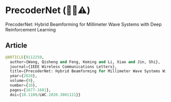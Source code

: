 # PrecoderNet (🚧👷⚠️)

PrecoderNet: Hybrid Beamforming for Millimeter Wave Systems with Deep Reinforcement Learning

## Article

```python
@ARTICLE{9112250,
  author={Wang, Qisheng and Feng, Keming and Li, Xiao and Jin, Shi},
  journal={IEEE Wireless Communications Letters}, 
  title={PrecoderNet: Hybrid Beamforming for Millimeter Wave Systems With Deep Reinforcement Learning}, 
  year={2020},
  volume={9},
  number={10},
  pages={1677-1681},
  doi={10.1109/LWC.2020.3001121}}
```
